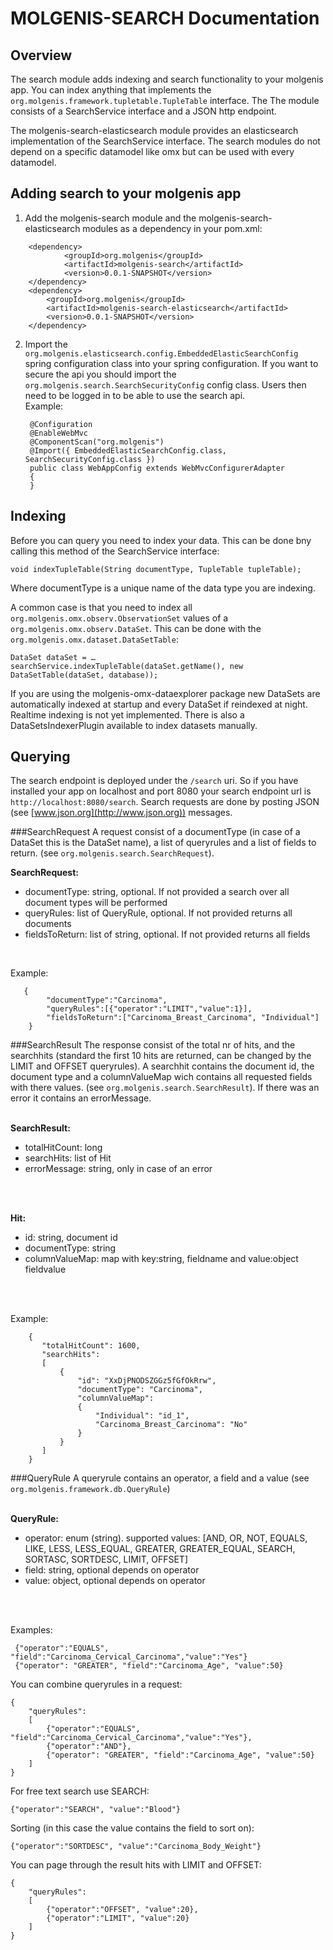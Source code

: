 # MOLGENIS-SEARCH Documentation

## Overview
The search module adds indexing and search functionality to your molgenis app. You can index anything that implements the `org.molgenis.framework.tupletable.TupleTable` interface. The 
The module consists of a SearchService interface and a JSON http endpoint.

The molgenis-search-elasticsearch module provides an elasticsearch implementation of the SearchService interface. The search modules do not depend on a specific datamodel like omx but can be used with every datamodel.

## Adding search to your molgenis app
1. Add the molgenis-search module and the molgenis-search-elasticsearch modules as a dependency in your pom.xml:

```	
	<dependency>
        	<groupId>org.molgenis</groupId>
      		<artifactId>molgenis-search</artifactId>
        	<version>0.0.1-SNAPSHOT</version>
	</dependency>
	<dependency>
		<groupId>org.molgenis</groupId>
		<artifactId>molgenis-search-elasticsearch</artifactId>
		<version>0.0.1-SNAPSHOT</version>
	</dependency>
```

2. Import the `org.molgenis.elasticsearch.config.EmbeddedElasticSearchConfig` spring configuration class into your spring configuration. If you want to secure the api you should import the `org.molgenis.search.SearchSecurityConfig` config class. Users then need to be logged in to be able to use the search api.  
Example:

        @Configuration
        @EnableWebMvc
        @ComponentScan("org.molgenis")
        @Import({ EmbeddedElasticSearchConfig.class, SearchSecurityConfig.class })
        public class WebAppConfig extends WebMvcConfigurerAdapter
        {
        } 
    

## Indexing
Before you can query you need to index your data. This can be done bny calling this method of the SearchService interface: 
    
    void indexTupleTable(String documentType, TupleTable tupleTable);
    
Where documentType is a unique name of the data type you are indexing.

A common case is that you need to index all `org.molgenis.omx.observ.ObservationSet` values of a  `org.molgenis.omx.observ.DataSet`. This can be done with the `org.molgenis.omx.dataset.DataSetTable`:

    DataSet dataSet = …
    searchService.indexTupleTable(dataSet.getName(), new DataSetTable(dataSet, database));
    
If you are using the molgenis-omx-dataexplorer package new DataSets are automatically indexed at startup and every DataSet if reindexed at night. Realtime indexing is not yet implemented. There is also a DataSetsIndexerPlugin available to index datasets manually.

## Querying
The search endpoint is deployed under the `/search` uri. So if you have installed your app on localhost and port 8080 your search endpoint url is `http://localhost:8080/search`. Search requests are done by posting JSON (see [www.json.org](http://www.json.org)) messages. 

###SearchRequest
 A request consist of a documentType (in case of a DataSet this is the DataSet name), a list of queryrules and a list of fields to return. (see `org.molgenis.search.SearchRequest`).    

**SearchRequest:**

* documentType: string, optional. If not provided a search over all document types will be performed
* queryRules: list of QueryRule, optional. If not provided returns all documents
* fieldsToReturn: list of string, optional. If not provided returns all fields  
 <br />
	
Example:

       {
    	    "documentType":"Carcinoma",
    	    "queryRules":[{"operator":"LIMIT","value":1}],
    	    "fieldsToReturn":["Carcinoma_Breast_Carcinoma", "Individual"]
        }
        
     
###SearchResult
The response consist of the total nr of hits, and the searchhits (standard the first 10 hits are returned, can be changed by the LIMIT and OFFSET queryrules). A searchhit contains the document id, the document type and a columnValueMap wich contains all requested fields with there values. (see `org.molgenis.search.SearchResult`). If there was an error it contains an errorMessage.    
<br />

**SearchResult:**

* totalHitCount: long
* searchHits: list of Hit
* errorMessage: string, only in case of an error
<br />
<br />
	
**Hit:**

* id: string, document id
* documentType: string
* columnValueMap: map with key:string, fieldname and value:object fieldvalue
<br />
<br />
	
Example:
	
        {
           "totalHitCount": 1600,
           "searchHits":
           [
               {
                   "id": "XxDjPNODSZGGz5fGfOkRrw",
                   "documentType": "Carcinoma",
                   "columnValueMap":
                   {
                       "Individual": "id_1",
                       "Carcinoma_Breast_Carcinoma": "No"
                   }
               }
           ]
        }

###QueryRule
A queryrule contains an operator, a field and a value (see `org.molgenis.framework.db.QueryRule`)
<br />
<br />

**QueryRule:**

* operator: enum (string). supported values: [AND, OR, NOT, EQUALS, LIKE, LESS, LESS_EQUAL, GREATER, GREATER_EQUAL, SEARCH, SORTASC, SORTDESC, LIMIT, OFFSET]
* field: string, optional depends on operator
* value: object, optional depends on operator
<br />
<br />

Examples:

     {"operator":"EQUALS", "field":"Carcinoma_Cervical_Carcinoma","value":"Yes"}
     {"operator": "GREATER", "field":"Carcinoma_Age", "value":50}
     
     
You can combine queryrules in a request:

	{
    	"queryRules":
    	[
    		{"operator":"EQUALS", "field":"Carcinoma_Cervical_Carcinoma","value":"Yes"}, 
    		{"operator":"AND"}, 
    		{"operator": "GREATER", "field":"Carcinoma_Age", "value":50}
    	]
    }
    
For free text search use SEARCH:

    {"operator":"SEARCH", "value":"Blood"}
    	
Sorting (in this case the value contains the field to sort on):

	{"operator":"SORTDESC", "value":"Carcinoma_Body_Weight"}
	
You can page through the result hits with LIMIT and OFFSET:

	{
		"queryRules":
		[
			{"operator":"OFFSET", "value":20}, 
			{"operator":"LIMIT", "value":20}
		]
	} 


        

